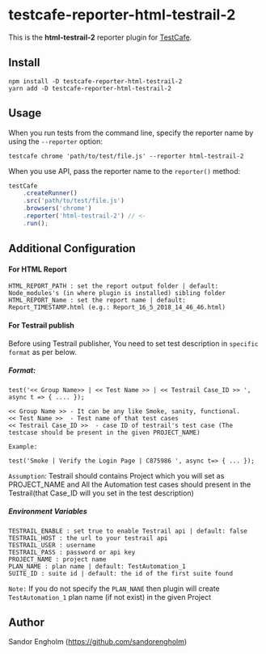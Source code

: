 # testcafe-reporter-html-testrail-2

This is the **html-testrail-2** reporter plugin for [TestCafe](http://devexpress.github.io/testcafe).

## Install

```
npm install -D testcafe-reporter-html-testrail-2
yarn add -D testcafe-reporter-html-testrail-2
```

## Usage

When you run tests from the command line, specify the reporter name by using the `--reporter` option:

```
testcafe chrome 'path/to/test/file.js' --reporter html-testrail-2
```


When you use API, pass the reporter name to the `reporter()` method:

```js
testCafe
    .createRunner()
    .src('path/to/test/file.js')
    .browsers('chrome')
    .reporter('html-testrail-2') // <-
    .run();
```

## Additional Configuration

#### For HTML Report
``` 
HTML_REPORT_PATH : set the report output folder | default: Node_modules's (in where plugin is installed) sibling folder
HTML_REPORT_Name : set the report name | default: Report_TIMESTAMP.html (e.g.: Report_16_5_2018_14_46_46.html)
```

#### For Testrail publish

Before using Testrail publisher, You need to set test description in `specific format` as per below.

##### Format:

```
test('<< Group Name>> | << Test Name >> | << Testrail Case_ID >> ', async t => { .... });

<< Group Name >> - It can be any like Smoke, sanity, functional.
<< Test Name >>  - Test name of that test cases
<< Testrail Case_ID >>  - case ID of testrail's test case (The testcase should be present in the given PROJECT_NAME)

Example:

test('Smoke | Verify the Login Page | C875986 ', async t=> { ... });
```

`Assumption`: Testrail should contains Project which you will set as PROJECT_NAME and All the Automation test cases should present in the Testrail(that Case_ID will you set in the test description)

##### Environment Variables
```
TESTRAIL_ENABLE : set true to enable Testrail api | default: false
TESTRAIL_HOST : the url to your testrail api
TESTRAIL_USER : username
TESTRAIL_PASS : password or api key
PROJECT_NAME : project name
PLAN_NAME : plan name | default: TestAutomation_1
SUITE_ID : suite id | default: the id of the first suite found
```
`Note:` If you do not specify the ``PLAN_NANE`` then plugin will create `TestAutomation_1` plan name (if not exist) in the given Project  

## Author
Sandor Engholm (https://github.com/sandorengholm)


 
